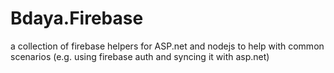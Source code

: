 # Bdaya.Firebase

a collection of firebase helpers for ASP.net and nodejs to help with common scenarios (e.g. using firebase auth and syncing it with asp.net)


